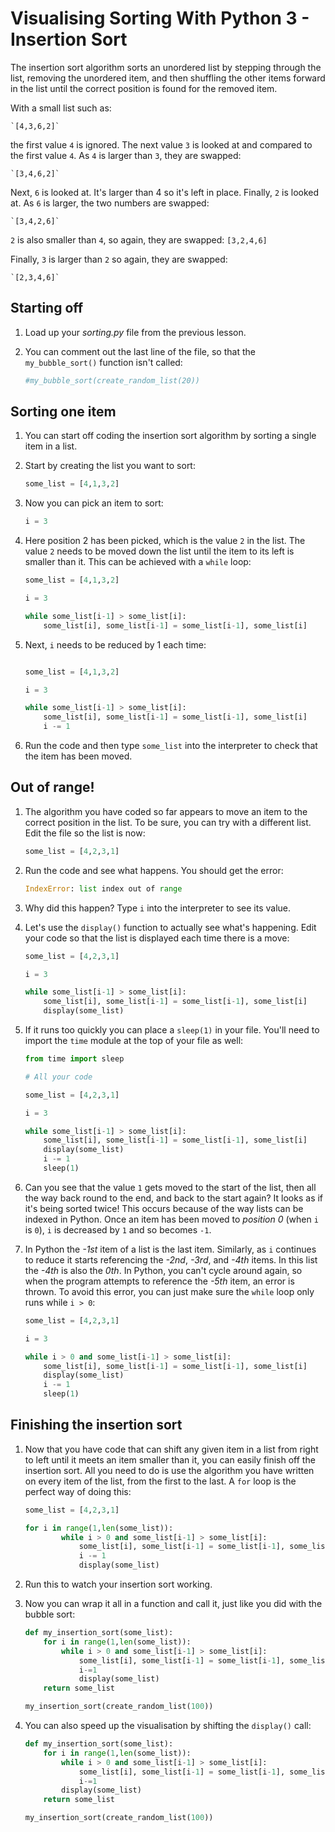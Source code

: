 # Visualising Sorting With Python 3 - Insertion Sort

The insertion sort algorithm sorts an unordered list by stepping through the list, removing the unordered item, and then shuffling the other items forward in the list until the correct position is found for the removed item.

With a small list such as:

    `[4,3,6,2]`

the first value `4` is ignored. The next value `3` is looked at and compared to the first value `4`. As `4` is larger than `3`, they are swapped:

    `[3,4,6,2]`

Next, `6` is looked at. It's larger than 4 so it's left in place. Finally, `2` is looked at. As `6` is larger, the two numbers are swapped:

    `[3,4,2,6]`

`2` is also smaller than `4`, so again, they are swapped:
    `[3,2,4,6]`

Finally, `3` is larger than `2` so again, they are swapped:

	`[2,3,4,6]`

## Starting off

1. Load up your *sorting.py* file from the previous lesson.
1. You can comment out the last line of the file, so that the `my_bubble_sort()` function isn't called:

	```python
	#my_bubble_sort(create_random_list(20))
	```

## Sorting one item

1. You can start off coding the insertion sort algorithm by sorting a single item in a list.
1. Start by creating the list you want to sort:

	```python
	some_list = [4,1,3,2]
	```

1. Now you can pick an item to sort:

	```python
	i = 3
	```

1. Here position 2 has been picked, which is the value `2` in the list. The value `2` needs to be moved down the list until the item to its left is smaller than it. This can be achieved with a `while` loop:

	```python
	some_list = [4,1,3,2]

	i = 3

	while some_list[i-1] > some_list[i]:
		some_list[i], some_list[i-1] = some_list[i-1], some_list[i]
	```

1. Next, `i` needs to be reduced by 1 each time:
	
	```python

	some_list = [4,1,3,2]

	i = 3

	while some_list[i-1] > some_list[i]:
		some_list[i], some_list[i-1] = some_list[i-1], some_list[i]
		i -= 1
	```

1. Run the code and then type `some_list` into the interpreter to check that the item has been moved.

## Out of range!

1. The algorithm you have coded so far appears to move an item to the correct position in the list. To be sure, you can try with a different list. Edit the file so the list is now:

	```python
	some_list = [4,2,3,1]
	```

1. Run the code and see what happens. You should get the error:

	```python
	IndexError: list index out of range
	```

1. Why did this happen? Type `i` into the interpreter to see its value.

1. Let's use the `display()` function to actually see what's happening. Edit your code so that the list is displayed each time there is a move:

	```python
	some_list = [4,2,3,1]

	i = 3

	while some_list[i-1] > some_list[i]:
		some_list[i], some_list[i-1] = some_list[i-1], some_list[i]
		display(some_list)
	```

1. If it runs too quickly you can place a `sleep(1)` in your file. You'll need to import the `time` module at the top of your file as well:

	```python
	from time import sleep

	# All your code

	some_list = [4,2,3,1]

	i = 3

	while some_list[i-1] > some_list[i]:
		some_list[i], some_list[i-1] = some_list[i-1], some_list[i]
		display(some_list)
		i -= 1
		sleep(1)
	```

1. Can you see that the value `1` gets moved to the start of the list, then all the way back round to the end, and back to the start again? It looks as if it's being sorted twice! This occurs because of the way lists can be indexed in Python. Once an item has been moved to *position 0* (when `i` is `0`), `i` is decreased by `1` and so becomes `-1`. 

1. In Python the *-1st* item of a list is the last item. Similarly, as `i` continues to reduce it starts referencing the *-2nd*, *-3rd*, and *-4th* items. In this list the *-4th* is also the *0th*. In Python, you can't cycle around again, so when the program attempts to reference the *-5th* item, an error is thrown. To avoid this error, you can just make sure the `while` loop only runs while `i > 0`:

	```python
	some_list = [4,2,3,1]

	i = 3

	while i > 0 and some_list[i-1] > some_list[i]:
		some_list[i], some_list[i-1] = some_list[i-1], some_list[i]
		display(some_list)
		i -= 1
		sleep(1)
	```

## Finishing the insertion sort

1. Now that you have code that can shift any given item in a list from right to left until it meets an item smaller than it, you can easily finish off the insertion sort. All you need to do is use the algorithm you have written on every item of the list, from the first to the last. A `for` loop is the perfect way of doing this:

	```python
	some_list = [4,2,3,1]

	for i in range(1,len(some_list)):
			while i > 0 and some_list[i-1] > some_list[i]:
				some_list[i], some_list[i-1] = some_list[i-1], some_list[i]
				i -= 1
				display(some_list)
	```

1. Run this to watch your insertion sort working.

1. Now you can wrap it all in a function and call it, just like you did with the bubble sort:

	```python
	def my_insertion_sort(some_list):
		for i in range(1,len(some_list)):
			while i > 0 and some_list[i-1] > some_list[i]:
				some_list[i], some_list[i-1] = some_list[i-1], some_list[i]
				i-=1
				display(some_list)
		return some_list

	my_insertion_sort(create_random_list(100))
	```

1. You can also speed up the visualisation by shifting the `display()` call:

	```python
	def my_insertion_sort(some_list):
		for i in range(1,len(some_list)):
			while i > 0 and some_list[i-1] > some_list[i]:
				some_list[i], some_list[i-1] = some_list[i-1], some_list[i]
				i-=1
			display(some_list)
		return some_list

	my_insertion_sort(create_random_list(100))
	```

